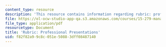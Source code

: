 ```yaml
---
content_type: resource
description: 'This resource contains information regarding rubric: professional presentations.'
file: https://ol-ocw-studio-app-qa.s3.amazonaws.com/courses/15-279-management-communication-for-undergraduates-fall-2012/f82f82a99c8c051e50883dff08487140_MIT15_279F12_rubrcPrsnt.pdf
file_type: application/pdf
resourcetype: Document
title: 'Rubric: Professional Presentations'
uid: f82f82a9-9c8c-051e-5088-3dff08487140
---
```

